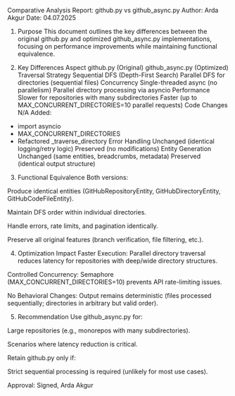 Comparative Analysis Report: github.py vs github_async.py
Author: Arda Akgur
Date: 04.07.2025

1. Purpose
This document outlines the key differences between the original github.py and optimized github_async.py implementations, focusing on performance improvements while maintaining functional equivalence.

2. Key Differences
Aspect	github.py (Original)	github_async.py (Optimized)
Traversal Strategy	Sequential DFS (Depth-First Search)	Parallel DFS for directories (sequential files)
Concurrency	Single-threaded async (no parallelism)	Parallel directory processing via asyncio
Performance	Slower for repositories with many subdirectories	Faster (up to MAX_CONCURRENT_DIRECTORIES=10 parallel requests)
Code Changes	N/A	Added:
- import asyncio
- MAX_CONCURRENT_DIRECTORIES
- Refactored _traverse_directory
Error Handling	Unchanged (identical logging/retry logic)	Preserved (no modifications)
Entity Generation	Unchanged (same entities, breadcrumbs, metadata)	Preserved (identical output structure)
3. Functional Equivalence
Both versions:

Produce identical entities (GitHubRepositoryEntity, GitHubDirectoryEntity, GitHubCodeFileEntity).

Maintain DFS order within individual directories.

Handle errors, rate limits, and pagination identically.

Preserve all original features (branch verification, file filtering, etc.).

4. Optimization Impact
Faster Execution: Parallel directory traversal reduces latency for repositories with deep/wide directory structures.

Controlled Concurrency: Semaphore (MAX_CONCURRENT_DIRECTORIES=10) prevents API rate-limiting issues.

No Behavioral Changes: Output remains deterministic (files processed sequentially; directories in arbitrary but valid order).

5. Recommendation
Use github_async.py for:

Large repositories (e.g., monorepos with many subdirectories).

Scenarios where latency reduction is critical.

Retain github.py only if:

Strict sequential processing is required (unlikely for most use cases).

Approval:
Signed,
Arda Akgur
